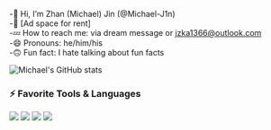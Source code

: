 -👋 Hi, I’m Zhan (Michael) Jin (@Michael-J1n)  
-🤣 [Ad space for rent]  
-💤 How to reach me: via dream message or jzka1366@outlook.com  
-😄 Pronouns: he/him/his  
-🙃 Fun fact: I hate talking about fun facts  

![Michael's GitHub stats](https://github-readme-stats.vercel.app/api?username=Michael-J1n&show_icons=true&theme=radical)

<h3 align="left">⚡ Favorite Tools & Languages</h3>
<p align="left">
  <img src="https://img.shields.io/badge/-C++-181717?style=flat-square&logo=c%2B%2B&logoColor=00599C">
  <img src="https://img.shields.io/badge/-Python-181717?style=flat-square&logo=python&logoColor=ffdd54">
  <img src="https://img.shields.io/badge/-PyTorch-181717?style=flat-square&logo=pytorch&logoColor=ee4c2c">
  <img src="https://img.shields.io/badge/-Java-181717?style=flat-square&logo=java&logoColor=f89820">
</p>


<!---
Michael-J1n/Michael-J1n is a ✨ special ✨ repository because its `README.md` (this file) appears on your GitHub profile.
You can click the Preview link to take a look at your changes.
--->
